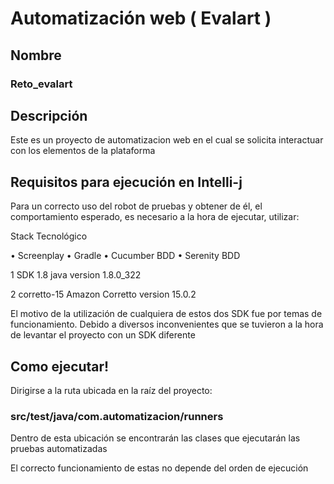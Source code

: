# Automatización web ( Evalart )

## Nombre
### Reto_evalart

## Descripción
Este es un proyecto de automatizacion web en el cual se solicita interactuar con los elementos de la plataforma

## Requisitos para ejecución en Intelli-j
Para un correcto uso del robot de pruebas y obtener de él, el comportamiento esperado, es necesario
a la hora de ejecutar, utilizar:

Stack Tecnológico

•	Screenplay
•	Gradle
•	Cucumber BDD
•	Serenity BDD

1 SDK 1.8 java version 1.8.0_322

2 corretto-15 Amazon Corretto version 15.0.2

El motivo de la utilización de cualquiera de estos dos SDK fue por temas de funcionamiento.
Debido a diversos inconvenientes que se tuvieron a la hora de levantar el proyecto con un SDK diferente


## Como ejecutar!

Dirigirse a la ruta ubicada en la raíz del proyecto:

### src/test/java/com.automatizacion/runners

Dentro de esta ubicación se encontrarán las clases que ejecutarán las pruebas automatizadas

El correcto funcionamiento de estas no depende del orden de ejecución